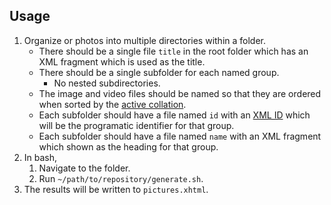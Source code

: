 ## Usage

1. Organize or photos into multiple directories within a folder.
   * There should be a single file `title` in the root folder which has an XML fragment which is used as the title.
   * There should be a single subfolder for each named group.
     * No nested subdirectories.
   * The image and video files should be named so that they are ordered when sorted by the [active collation](https://pubs.opengroup.org/onlinepubs/9699919799/utilities/V3_chap02.html#tag_18_13_03).
   * Each subfolder should have a file named `id` with an [XML ID](https://www.w3.org/TR/REC-xml/#id) which will be the programatic identifier for that group.
   * Each subfolder should have a file named `name` with an XML fragment which shown as the heading for that group.
2. In bash,
   1. Navigate to the folder.
   2. Run `~/path/to/repository/generate.sh`.
4. The results will be written to `pictures.xhtml`.
